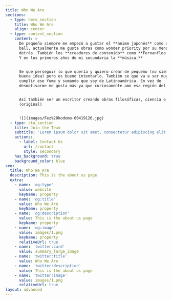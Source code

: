 ```yaml
---
title: Who We Are
sections:
  - type: hero_section
    title: Who We Are
    align: center
  - type: content_section
    content: >
      De pequeño siempre me empezó a gustar el **anime japonés** como dragon
      ball, actualmente me gusta obras como wonder priority por su mensaje
      detrás. También los **creadores de contenido** como **Fernanfloo y más**.
      Y en los primeros años de mi secundaria la **música.**


      Se que perseguir lo que quería y quiero crear de pequeño (no siempre es
      buena idea) pero es bueno intentarlo. También se que va a ser muy difícil
      cumplir ese Yume y sumando que soy de Latinoamérica. En vez de
      desmotivarme me gusta más ya que curiosamente amo esa región del mundo.


      Así también ser un escritor creando obras filosóficas, ciencia o ficción.
      (original)


      ![](images/Fez%20kodomo-60419126.jpg)
  - type: cta_section
    title: Join the Team
    subtitle: 'Lorem ipsum dolor sit amet, consectetur adipiscing elit.'
    actions:
      - label: Contact Us
        url: /contact
        style: secondary
    has_background: true
    background_color: blue
seo:
  title: Who We Are
  description: This is the about us page
  extra:
    - name: 'og:type'
      value: website
      keyName: property
    - name: 'og:title'
      value: Who We Are
      keyName: property
    - name: 'og:description'
      value: This is the about us page
      keyName: property
    - name: 'og:image'
      value: images/1.png
      keyName: property
      relativeUrl: true
    - name: 'twitter:card'
      value: summary_large_image
    - name: 'twitter:title'
      value: Who We Are
    - name: 'twitter:description'
      value: This is the about us page
    - name: 'twitter:image'
      value: images/1.png
      relativeUrl: true
layout: advanced
---
```

